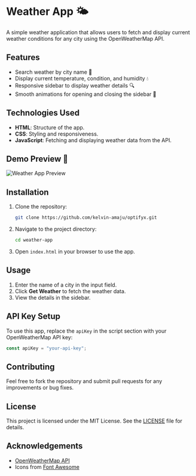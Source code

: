 # Weather App 🌤️

A simple weather application that allows users to fetch and display current weather conditions for any city using the OpenWeatherMap API.

## Features
- Search weather by city name 🌆
- Display current temperature, condition, and humidity 💧
- Responsive sidebar to display weather details 🔍
- Smooth animations for opening and closing the sidebar 🎨

## Technologies Used
- **HTML**: Structure of the app.
- **CSS**: Styling and responsiveness.
- **JavaScript**: Fetching and displaying weather data from the API.

## Demo Preview 🎥
![Weather App Preview](https://github.com/kelvin-amaju/optifyx/weather_app.png)

## Installation
1. Clone the repository:
   ```bash
   git clone https://github.com/kelvin-amaju/optifyx.git
   ```
2. Navigate to the project directory:
   ```bash
   cd weather-app
   ```
3. Open `index.html` in your browser to use the app.

## Usage
1. Enter the name of a city in the input field.
2. Click **Get Weather** to fetch the weather data.
3. View the details in the sidebar.

## API Key Setup
To use this app, replace the `apiKey` in the script section with your OpenWeatherMap API key:
```javascript
const apiKey = "your-api-key";
```

## Contributing
Feel free to fork the repository and submit pull requests for any improvements or bug fixes.

## License
This project is licensed under the MIT License. See the [LICENSE](LICENSE) file for details.

## Acknowledgements
- [OpenWeatherMap API](https://openweathermap.org/)
- Icons from [Font Awesome](https://fontawesome.com/)
